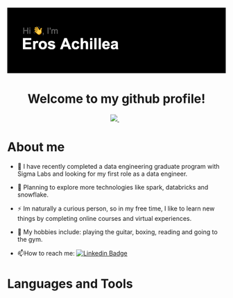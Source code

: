 
<p align='center'>  <img src="header.png" /> </p>

<h1 align='center'> Welcome to my github profile! </h1>

<div id=badges align='center'>
  
  <a href="https://www.linkedin.com/in/eros-achillea-078b18141/">
    <img src="https://img.shields.io/badge/linkedin-%230077B5.svg?&style=for-the-badge&logo=linkedin&logoColor=white" />
  </a>&nbsp;&nbsp;
  
</div>

<h1> About me</h1>

- :telescope: I have recently completed a data engineering graduate program with Sigma Labs and looking for my first role as a data engineer.

- :seedling: Planning to explore more technologies like spark, databricks and snowflake.

- :zap: Im naturally a curious person, so in my free time, I like to learn new things by completing online courses and virtual experiences.

- 🎸 My hobbies include: playing the guitar, boxing, reading and going to the gym.

- :mailbox:How to reach me: [![Linkedin Badge](https://img.shields.io/badge/-kakbar-blue?style=flat&logo=Linkedin&logoColor=white)](your-linkedin-url)

<h1> Languages and Tools </h1>
<!--
**Eros-code/Eros-code** is a ✨ _special_ ✨ repository because its `README.md` (this file) appears on your GitHub profile.

Here are some ideas to get you started:

- 🔭 I’m currently working on ...
- 🌱 I’m currently learning ...
- 👯 I’m looking to collaborate on ...
- 🤔 I’m looking for help with ...
- 💬 Ask me about ...
- 📫 How to reach me: ...
- 😄 Pronouns: ...
- ⚡ Fun fact: ...
-->
